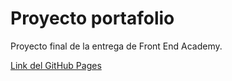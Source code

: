 # Proyecto portafolio

Proyecto final de la entrega de Front End Academy.

[Link del GitHub Pages](https://leonardo-g.github.io/portafolio-entrega/)